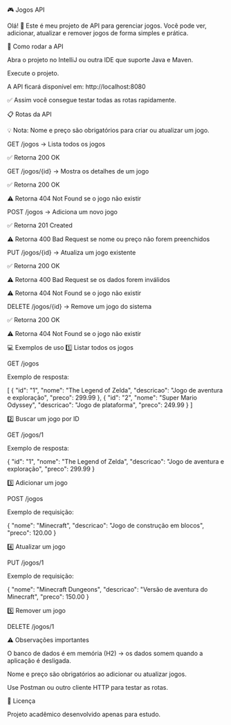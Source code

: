 🎮 Jogos API

Olá! 👋
Este é meu projeto de API para gerenciar jogos.
Você pode ver, adicionar, atualizar e remover jogos de forma simples e prática.

🏃 Como rodar a API

Abra o projeto no IntelliJ ou outra IDE que suporte Java e Maven.

Execute o projeto.

A API ficará disponível em: http://localhost:8080

✅ Assim você consegue testar todas as rotas rapidamente.

📋 Rotas da API

💡 Nota: Nome e preço são obrigatórios para criar ou atualizar um jogo.

GET /jogos → Lista todos os jogos

✅ Retorna 200 OK

GET /jogos/{id} → Mostra os detalhes de um jogo

✅ Retorna 200 OK

⚠️ Retorna 404 Not Found se o jogo não existir

POST /jogos → Adiciona um novo jogo

✅ Retorna 201 Created

⚠️ Retorna 400 Bad Request se nome ou preço não forem preenchidos

PUT /jogos/{id} → Atualiza um jogo existente

✅ Retorna 200 OK

⚠️ Retorna 400 Bad Request se os dados forem inválidos

⚠️ Retorna 404 Not Found se o jogo não existir

DELETE /jogos/{id} → Remove um jogo do sistema

✅ Retorna 200 OK

⚠️ Retorna 404 Not Found se o jogo não existir

💻 Exemplos de uso
1️⃣ Listar todos os jogos

GET /jogos

Exemplo de resposta:

[
  {
    "id": "1",
    "nome": "The Legend of Zelda",
    "descricao": "Jogo de aventura e exploração",
    "preco": 299.99
  },
  {
    "id": "2",
    "nome": "Super Mario Odyssey",
    "descricao": "Jogo de plataforma",
    "preco": 249.99
  }
]

2️⃣ Buscar um jogo por ID

GET /jogos/1

Exemplo de resposta:

{
  "id": "1",
  "nome": "The Legend of Zelda",
  "descricao": "Jogo de aventura e exploração",
  "preco": 299.99
}

3️⃣ Adicionar um jogo

POST /jogos

Exemplo de requisição:

{
  "nome": "Minecraft",
  "descricao": "Jogo de construção em blocos",
  "preco": 120.00
}

4️⃣ Atualizar um jogo

PUT /jogos/1

Exemplo de requisição:

{
  "nome": "Minecraft Dungeons",
  "descricao": "Versão de aventura do Minecraft",
  "preco": 150.00
}

5️⃣ Remover um jogo

DELETE /jogos/1

⚠️ Observações importantes

O banco de dados é em memória (H2) → os dados somem quando a aplicação é desligada.

Nome e preço são obrigatórios ao adicionar ou atualizar jogos.

Use Postman
 ou outro cliente HTTP para testar as rotas.

📌 Licença

Projeto acadêmico desenvolvido apenas para estudo.

